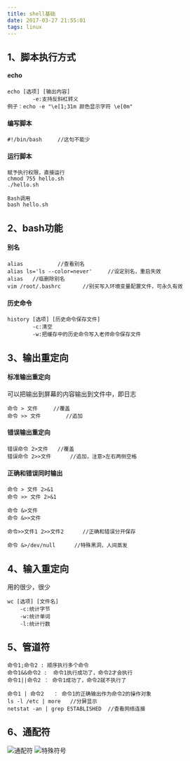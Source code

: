 ```yaml
---
title: shell基础
date: 2017-03-27 21:55:01
tags: linux
---
```

## 1、脚本执行方式
#### echo
```
echo [选项] [输出内容]
		-e:支持反斜杠转义
例子：echo -e "\e[1;31m 颜色显示字符 \e[0m"
```
#### 编写脚本
```
#!/bin/bash 	//这句不能少
```
#### 运行脚本
```
赋予执行权限，直接运行
chmod 755 hello.sh
./hello.sh
```
```
Bash调用
bash hello.sh
```
## 2、bash功能
#### 别名
```
alias 			//查看别名
alias ls='ls --color=never'		//设定别名，重启失效
alias 	//临删除别名
vim /root/.bashrc 		//别买写入环境变量配置文件，可永久有效
```
#### 历史命令
```
history [选项] [历史命令保存文件]
		-c:清空
		-w:把缓存中的历史命令写入老师命令保存文件
```
## 3、输出重定向
#### 标准输出重定向
可以把输出到屏幕的内容输出到文件中，即日志
```
命令 > 文件		//覆盖
命令 >> 文件		//追加
```
#### 错误输出重定向
```
错误命令 2>文件 	//覆盖
错误命令 2>>文件		//追加，注意>左右两侧空格
```
#### 正确和错误同时输出
```
命令 > 文件 2>&1
命令 >> 文件 2>&1

命令 &>文件
命令 &>>文件

命令>>文件1 2>>文件2		//正确和错误分开保存
```
```
命令 &>/dev/null 		//特殊黑洞，人间蒸发
```
## 4、输入重定向
用的很少，很少
```
wc [选项] [文件名]
	-c:统计字节
	-w:统计单词
	-l:统计行数
```
## 5、管道符
```
命令1;命令2 : 顺序执行多个命令
命令1&&命令2 :  命令1执行成功了，命令2才会执行
命令1||命令2 ： 命令1成功了，命令2就不执行了
```

```
命令1 | 命令2	： 命令1的正确输出作为命令2的操作对象
ls -l /etc | more	//分屏显示
netstat -an | grep ESTABLISHED	//查看网络连接
```
## 6、通配符
![通配符](http://img.mukewang.com/58d88a8c0001497412800722.jpg)
![特殊符号](http://img.mukewang.com/58d7f4e80001836312800722.jpg)
